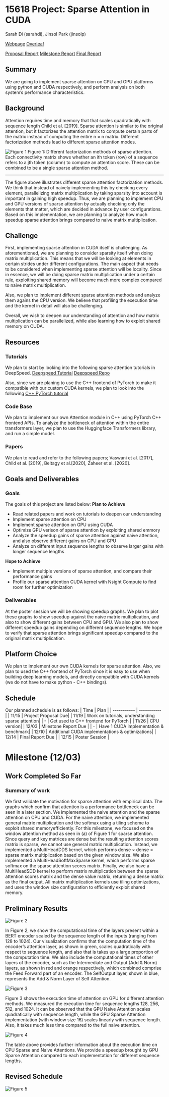 # 15618 Project: Sparse Attention in CUDA
Sarah Di (sarahdi), Jinsol Park (jinsolp)

[Webpage](https://github.com/disarah/15618_Project)
[Overleaf](https://www.overleaf.com/project/654ad93dc7593c6b143abdee)

[Proposal Report](https://github.com/disarah/15618_Project/blob/main/ReportPDFs/15618_Proposal_Report.pdf)
[Milestone Report](https://github.com/disarah/15618_Project/blob/main/ReportPDFs/15618_Milestone_Report.pdf)
[Final Report](https://github.com/disarah/15618_Project/blob/main/ReportPDFs/15618_Final_Report.pdf)

## Summary
We are going to implement sparse attention on CPU and GPU platforms using python and CUDA respectively, and perform analysis on both system’s performance characteristics.

## Background
Attention requires time and memory that that scales quadratically with sequence length Child et al. [2019]. Sparse attention is similar to the original attention, but it factorizes the attention matrix to compute certain parts of the matrix instead of computing the entire n × n matrix. Different factorization methods lead to different sparse attention modes.

![Figure 1](figures/building_block.png)
Figure 1: Different factorization methods of sparse attention. Each connectivity matrix shows whether an ith token (row) of a sequence refers to a jth token (column) to compute an attention score. These can be combined to be a single sparse attention method.

---
The figure above illustrates different sparse attention factorization methods. We think that instead of naively implementing this by checking every element, parallelizing matrix multiplication by taking sparsity into account is important in gaining high speedup. Thus, we are planning to implement CPU and GPU versions of sparse attention by actually checking only the elements that matter, which are decided in advance by user configurations. Based on this implementation, we are planning to analyze how much speedup sparse attention brings compared to naive matrix multiplication.

## Challenge
First, implementing sparse attention in CUDA itself is challenging. As aforementioned, we are planning to consider sparsity itself when doing matrix multiplication. This means that we will be looking at elements in certain strides under different configurations. The main aspect that needs to be considered when implementing sparse attention will be locality. Since in essence, we will be doing sparse matrix multiplication under a certain rule, exploiting shared memory will become much more complex compared to naive matrix multiplication. 

Also, we plan to implement different sparse attention methods and analyze them agains the CPU version. We believe that profiling the execution time and the kernel in detail will also be challenging. 

Overall, we wish to deepen our understanding of attention and how matrix multiplication can be parallelized, while also learning how to exploit shared memory on CUDA.

## Resources
### Tutorials
We plan to start by looking into the following sparse attention tutorials in DeepSpeed. [Deepspeed Tutorial](https://www.deepspeed.ai/tutorials/sparse-attention/) 
[Deepspeed Repo](https://github.com/microsoft/DeepSpeed/tree/master/deepspeed/ops/sparse_attention)

Also, since we are planing to use the C++ frontend of PyTorch to make it compatible with our custom CUDA kernels, we plan to look into the following [C++ PyTorch tutorial](https://pytorch.org/tutorials/advanced/cpp_frontend.html)

### Code Base
We plan to implement our own Attention module in C++ using PyTorch C++ frontend APIs. To analyze the bottleneck of attention within the entire transformers layer, we plan to use the Huggingface Transformers library, and run a simple model.
### Papers
We plan to read and refer to the following papers; Vaswani et al. [2017], Child et al. [2019], Beltagy et al.[2020], Zaheer et al. [2020].

## Goals and Deliverables
### Goals
The goals of this project are listed below:
**Plan to Achieve**
- Read related papers and work on tutorials to deepen our understanding
- Implement sparse attention on CPU
- Implement sparse attention on GPU using CUDA
- Optimize GPU verison of sparse attention by exploiting shared emmory
- Analyze the speedup gains of sparse attention against naive attention, and also observe different gains on CPU and GPU
- Analyze on different input sequence lengths to observe larger gains with longer sequence lengths

**Hope to Achieve**
- Implement multiple versions of sparse attention, and compare their performance gains
- Profile our sparse attention CUDA kernel with Nsight Compute to find room for further optimization

### Deliverables
At the poster session we will be showing speedup graphs. We plan to plot these graphs to show speedup against the naive matrix multiplication, and also to show different gains between CPU and GPU. We also plan to show different speedup gains depending on different sequence lengths. We hope to verify that sparse attention brings significant speedup compared to the original matrix multiplication.

## Platform Choice
We plan to implement our own CUDA kernels for sparse attention. Also, we plan to used the C++ frontend of PyTorch since it is easy to use when building deep learning models, and directly compatible with CUDA kernels (we do not have to make python - C++ bindings).

## Schedule
Our planned schedule is as follows:
| Time | Plan |
| ----------- | ----------- |
| 11/15 | Project Proposal Due|
| 11/19 | Work on tutorials, understanding sparse attention|
| - | Get used to C++ frontend for PyTorch |
| 11/26 | CPU version|
| 12/03 | Milestone Report Due |
| - | Have 1 CUDA implementation \& benchmark|
| 12/10 | Additional CUDA implementations \& optimizations|
| 12/14 | Final Report Due | 
| 12/15 | Poster Session |



# Milestone (12/03)
## Work Completed So Far
### Summary of work
We first validate the motivation for sparse attention with empirical data. The graphs which confirm that attention is a performance bottleneck can be seen in a later section.
We implemented the naive attention and the sparse attention on CPU and CUDA. For the naive attention, we implemented general matrix multiplication and the softmax using a tiling scheme to exploit shared memoryefficiently.
For this milestone, we focused on the window attention method as seen in (a) of Figure 1 for sparse attention. Since query and key matrices are dense but the resulting attention scores matrix is sparse, we cannot use general matrix multiplication. Instead, we implemented a MultiHeadDDS kernel, which performs dense × dense = sparse matrix multiplication based on the given window size. We also implemented a MultiHeadSoftMaxSparse kernel, which performs sparse softmax on the sparse attention scores matrix. Finally, we also have a MultiHeadSDD kernel to perform matrix multiplication between the sparse attention scores matrix and the dense value matrix, returning a dense matrix as the final output. All matrix multiplication kernels use tiling optimizations, and uses the window size configuration to efficiently exploit shared memory.

## Preliminary Results
![Figure 2](figures/breakdown.png)

In Figure 2, we show the computational time of the layers present within a BERT encoder scaled by the sequence length of the inputs (ranging from 128 to 1024). Our visualization confirms that the computation time of the encoder’s attention layer, as shown in green, scales quadratically with respect to sequence length, and also that is takes up a large proportion of the computation time. We also include the computational times of other layers of the encoder, such as the Intermediate and Output (Add & Norm) layers, as shown in red and orange respectively, which combined comprise the Feed Forward part of an encoder. The SelfOutput layer, shown in blue, represents the Add & Norm Layer of Self Attention.

![Figure 3](figures/exectime.png)

Figure 3 shows the execution time of attention on GPU for different attention methods. We measured the execution time for sequence lengths 128, 256, 512, and 1024. It can be observed that the GPU Naive Attention scales quadratically with sequence length, while the GPU Sparse Attention implementation (with window size 16) scales linearly with sequence length. Also, it takes much less time compared to the full naive attention.


![Figure 4](figures/speedup.png)

The table above provides further information about the execution time on CPU Sparse and Naive Attentions. We provide a speedup brought by GPU Sparse Attention compared to each implementation for different sequence lengths.

## Revised Schedule
![Figure 5](figures/revised_schedule.png)
